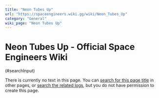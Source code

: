 ```yaml
---
title: "Neon Tubes Up"
url: "https://spaceengineers.wiki.gg/wiki/Neon_Tubes_Up"
category: "General"
wiki_page: "Neon Tubes Up"
---
```


# Neon Tubes Up - Official Space Engineers Wiki

(#searchInput)

There is currently no text in this page. You can [search for this page title](https://spaceengineers.wiki.gg/wiki/Special:Search/Neon_Tubes_Up "Special:Search/Neon Tubes Up") in other pages, or [search the related logs](https://spaceengineers.wiki.gg/wiki/Special:Log?page=Neon_Tubes_Up), but you do not have permission to create this page.